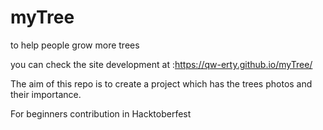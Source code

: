 # myTree
to help people grow more trees

you can check the site development at :https://qw-erty.github.io/myTree/

The aim of this repo is to create a project which has the trees photos and their importance.

For beginners contribution in Hacktoberfest
